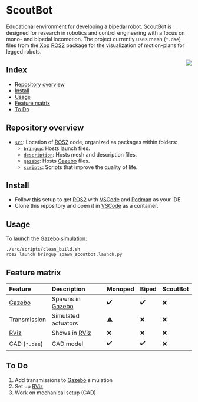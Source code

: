 # ScoutBot

Educational environment for developing a bipedal robot. ScoutBot is designed for research in robotics and control engineering with a focus on mono- and bipedal locomotion. The project currently uses mesh (`*.dae`) files from the [Xpp] [ROS2] package for the visualization of motion-plans for legged robots.

<p align="center">
<img align="right" src="https://codeberg.org/fesch/scoutbot/raw/branch/main/media/monoped.gif" />
</p>

## Index

- [Repository overview](repository-overview)
- [Install](#install)
- [Usage](#usage)
- [Feature matrix](#feature-matrix)
- [To Do](#to-do)

## Repository overview

- [`src`](src/): Location of [ROS2] code, organized as packages within folders:
  - [`bringup`](src/bringup/):  Hosts launch files.
  - [`description`](src/description/): Hosts mesh and description files.
  - [`gazebo`](src/description/): Hosts [Gazebo] files.
  - [`scripts`](src/scripts/): Scripts that improve the quality of life.

## Install

- Follow [this](https://github.com/FelixSchausberger/vscode_podman_ros2_workspace) setup to get [ROS2] with [VSCode] and [Podman] as your IDE.
- Clone this repository and open it in [VSCode] as a container.

## Usage

To launch the [Gazebo] simulation:

```shell
./src/scripts/clean_build.sh
ros2 launch bringup spawn_scoutbot.launch.py
```

## Feature matrix

| **Feature**   | **Description**     | **Monoped**        | **Biped**          | **ScoutBot** |
| :------------ | :------------------ | :----------------- | :----------------- | :----------- |
| [Gazebo]      | Spawns in [Gazebo]  | :heavy_check_mark: | :heavy_check_mark: | :x:          |
| Transmission  | Simulated actuators | :warning:          | :x:                | :x:          |
| [RViz]        | Shows in [RViz]     | :x:                | :x:                | :x:          |
| CAD (`*.dae`) | CAD model           | :heavy_check_mark: | :heavy_check_mark: | :x:          |

## To Do

1. Add transmissions to [Gazebo] simulation
1. Set up [RViz]
1. Work on mechanical setup (CAD)

[Gazebo]: https://gazebosim.org/home
[Podman]: https://podman.io
[ROS2]: http://www.ros.org
[RViz]: http://wiki.ros.org/rviz
[VSCode]: https://code.visualstudio.com/
[Xpp]: https://github.com/leggedrobotics/xpp
